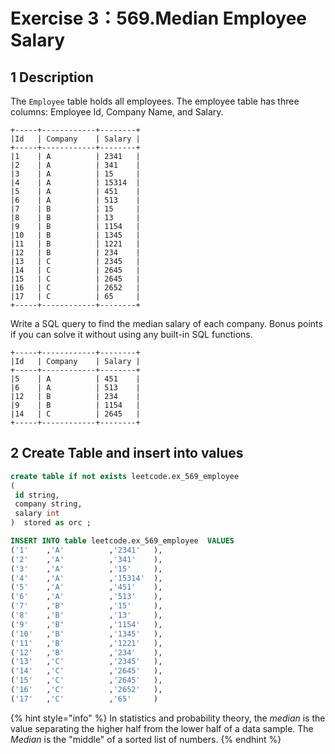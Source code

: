# Exercise 3：569.Median Employee Salary

## 1 Description

The `Employee` table holds all employees. The employee table has three columns: Employee Id, Company Name, and Salary.

```
+-----+------------+--------+
|Id   | Company    | Salary |
+-----+------------+--------+
|1    | A          | 2341   |
|2    | A          | 341    |
|3    | A          | 15     |
|4    | A          | 15314  |
|5    | A          | 451    |
|6    | A          | 513    |
|7    | B          | 15     |
|8    | B          | 13     |
|9    | B          | 1154   |
|10   | B          | 1345   |
|11   | B          | 1221   |
|12   | B          | 234    |
|13   | C          | 2345   |
|14   | C          | 2645   |
|15   | C          | 2645   |
|16   | C          | 2652   |
|17   | C          | 65     |
+-----+------------+--------+
```

Write a SQL query to find the median salary of each company. Bonus points if you can solve it without using any built-in SQL functions.

```
+-----+------------+--------+
|Id   | Company    | Salary |
+-----+------------+--------+
|5    | A          | 451    |
|6    | A          | 513    |
|12   | B          | 234    |
|9    | B          | 1154   |
|14   | C          | 2645   |
+-----+------------+--------+
```

## 2 Create Table and insert into values

```sql
create table if not exists leetcode.ex_569_employee
(
 id string, 
 company string, 
 salary int
)  stored as orc ;

INSERT INTO table leetcode.ex_569_employee  VALUES
('1'    ,'A'          ,'2341'   ),
('2'    ,'A'          ,'341'    ),
('3'    ,'A'          ,'15'     ),
('4'    ,'A'          ,'15314'  ),
('5'    ,'A'          ,'451'    ),
('6'    ,'A'          ,'513'    ),
('7'    ,'B'          ,'15'     ),
('8'    ,'B'          ,'13'     ),
('9'    ,'B'          ,'1154'   ),
('10'   ,'B'          ,'1345'   ),
('11'   ,'B'          ,'1221'   ),
('12'   ,'B'          ,'234'   	),
('13'   ,'C'          ,'2345'   ),
('14'   ,'C'          ,'2645'   ),
('15'   ,'C'          ,'2645'   ),
('16'   ,'C'          ,'2652'   ),
('17'   ,'C'          ,'65'     )

```

{% hint style="info" %}
In statistics and probability theory, the _median_ is the value separating the higher half from the lower half of a data sample. The _Median_ is the "middle" of a sorted list of numbers.
{% endhint %}

